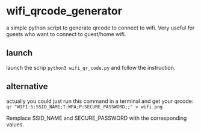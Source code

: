 # wifi_qrcode_generator
a simple python script to generate qrcode to connect to wifi. Very useful for guests who want to connect to guest/home wifi.

## launch

launch the scrip `python3 wifi_qr_code.py` and follow the instruction. 

## alternative

actually you could just run this command in a terminal and get your qrcode: 
`qr "WIFI:S:SSID_NAME;T:WPA;P:SECURE_PASSWORD;;" > wifi.png`

Remplace SSID_NAME and SECURE_PASSWORD with the corresponding values.
